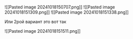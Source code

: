 
![[Pasted image 20241018150707.png]]
![[Pasted image 20241018151309.png]]
![[Pasted image 20241018151338.png]]

Или 2рой вариант это вот так

![[Pasted image 20241018151511.png]]
